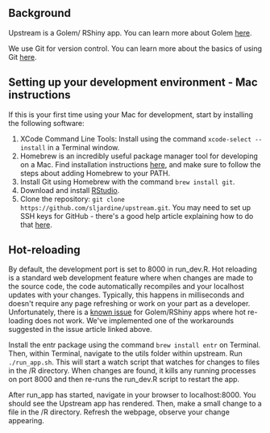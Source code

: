 ## Background

Upstream is a Golem/ RShiny app. You can learn more about Golem [here](https://engineering-shiny.org/golem.html).

We use Git for version control. You can learn more about the basics of using Git [here](https://www.freecodecamp.org/news/learn-the-basics-of-git-in-under-10-minutes-da548267cc91/).

## Setting up your development environment - Mac instructions

If this is your first time using your Mac for development, start by installing the following software:
1) XCode Command Line Tools: Install using the command `xcode-select --install` in a Terminal window.
2) Homebrew is an incredibly useful package manager tool for developing on a Mac. Find installation instructions [here](https://brew.sh/), and make sure to follow the steps about adding Homebrew to your PATH.
3) Install Git using Homebrew with the command `brew install git`.
4) Download and install [RStudio](https://posit.co/download/rstudio-desktop/). 
5) Clone the repository: `git clone https://github.com/sljardine/upstream.git`. You may need to set up SSH keys for GitHub - there's a good help article explaining how to do that [here](https://docs.github.com/en/authentication/connecting-to-github-with-ssh/adding-a-new-ssh-key-to-your-github-account).

## Hot-reloading

By default, the development port is set to 8000 in run_dev.R. Hot reloading is a standard web development feature where when changes are made to the source code, the code automatically recompiles and your localhost updates with your changes. Typically, this happens in milliseconds and doesn't require any page refreshing or work on your part as a developer. Unfortunately, there is a [known issue](https://github.com/ThinkR-open/golem/issues/263) for Golem/RShiny apps where hot re-loading does not work. We've implemented one of the workarounds suggested in the issue article linked above. 

Install the entr package using the command `brew install entr` on Terminal. Then, within Terminal, navigate to the utils folder within upstream. Run `./run_app.sh`. This will start a watch script that watches for changes to files in the /R directory. When changes are found, it kills any running processes on port 8000 and then re-runs the run_dev.R script to restart the app.

After run_app has started, navigate in your browser to localhost:8000. You should see the Upstream app has rendered. Then, make a small change to a file in the /R directory. Refresh the webpage, observe your change appearing.

